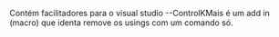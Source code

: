 Contém facilitadores para o visual studio
--ControlKMais 
  é um add in (macro) que identa remove os usings com um comando só.
